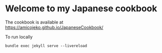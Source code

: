 # Welcome to my Japanese cookbook

The cookbook is available at https://amicojeko.github.io/JapaneseCookbook/

To run locally

```
bundle exec jekyll serve --livereload
```
